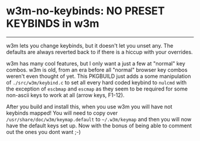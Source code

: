 # w3m-no-keybinds: NO PRESET KEYBINDS in w3m

---

w3m lets you change keybinds, but it doesn't let you unset any. The defaults are always reverted back to if there is a hiccup with your overrides.

w3m has many cool features, but I only want a just a few at "normal" key combos. w3m is old, from an era before all "normal" browser key combos weren't even thought of yet. This PKGBUILD just adds a some manipulation of `./src/w3m/keybind.c` to set all every hard coded keybind to `nulcmd` with the exception of `escbmap` and `escmap` as they seem to be required for some non-ascii keys to work at all (arrow keys, F1-12).

After you build and install this, when you use w3m you will have not keybinds mapped! You will need to copy over `/usr/share/doc/w3m/keymap.default` to `~/.w3m/keymap` and then you will now have the default keys set up. Now with the bonus of being able to comment out the ones you dont want ;-)

